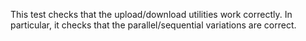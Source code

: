 This test checks that the upload/download utilities work correctly. In
particular, it checks that the parallel/sequential variations are correct.


